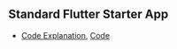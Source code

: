 ## Standard Flutter Starter App

- [Code Explanation](https://github.com/jonfernq/Flutter-Flashcards/blob/main/FlutterLearning/Starter/README.md), [Code](https://github.com/jonfernq/Flutter-Flashcards/blob/main/FlutterLearning/Starter/main.dart) 

